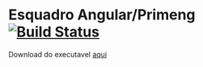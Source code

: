 # Esquadro Angular/Primeng [![Build Status](https://travis-ci.org/adamis/esquadro.svg?branch=master)](https://travis-ci.org/adamis/esquadro)		   


Download do executavel <a href="https://github.com/adamis/esquadro/raw/master/Download/ESQUADRO%20GIT.rar" download="ESQUADRO%20GIT.rar">aqui</a>
